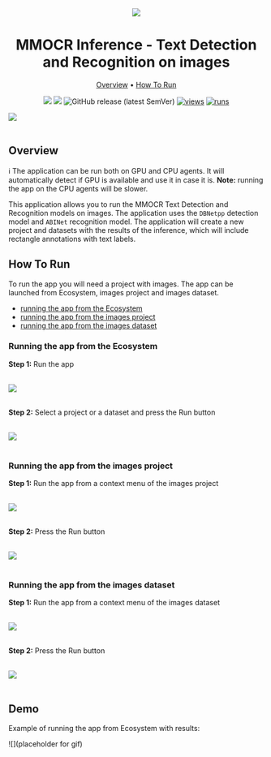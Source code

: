 <div align="center" markdown>
<img src="poster placeholder"/>

# MMOCR Inference - Text Detection and Recognition on images

<p align="center">
  <a href="#Overview">Overview</a> •
  <a href="#How-To-Run">How To Run</a>
</p>

[![](https://img.shields.io/badge/supervisely-ecosystem-brightgreen)](https://ecosystem.supervise.ly/apps/supervisely-ecosystem/PLACEHOLDER-FOR-APP-PATH)
[![](https://img.shields.io/badge/slack-chat-green.svg?logo=slack)](https://supervise.ly/slack)
![GitHub release (latest SemVer)](https://img.shields.io/github/v/release/supervisely-ecosystem/PLACEHOLDER-FOR-APP-PATH)
[![views](https://app.supervise.ly/img/badges/views/supervisely-ecosystem/PLACEHOLDER-FOR-APP-PATH.png)](https://supervise.ly)
[![runs](https://app.supervise.ly/img/badges/runs/supervisely-ecosystem/PLACEHOLDER-FOR-APP-PATH.png)](https://supervise.ly)

</div>

<img src="https://github-production-user-asset-6210df.s3.amazonaws.com/118521851/262379234-c449c14f-6b37-4d95-9d9b-434355d626b4.png"><br><br>

## Overview

ℹ️ The application can be run both on GPU and CPU agents. It will automatically detect if GPU is available and use it in case it is. **Note:** running the app on the CPU agents will be slower.

This application allows you to run the MMOCR Text Detection and Recognition models on images. The application uses the `DBNetpp` detection model and `ABINet` recognition model. The application will create a new project and datasets with the results of the inference, which will include rectangle annotations with text labels.

## How To Run

To run the app you will need a project with images. The app can be launched from Ecosystem, images project and images dataset.

- [running the app from the Ecosystem](#running-the-app-from-the-ecosystem)
- [running the app from the images project](#running-the-app-from-the-images-project)
- [running the app from the images dataset](#running-the-app-from-the-images-dataset)

### Running the app from the Ecosystem

**Step 1:** Run the app<br><br>

<img src="placeholder for screenshot"/><br><br>

**Step 2:** Select a project or a dataset and press the Run button<br><br>

<img src="placeholder for screenshot"/><br><br>

### Running the app from the images project

**Step 1:** Run the app from a context menu of the images project<br><br>

<img src="placeholder for screenshot"/><br><br>

**Step 2:** Press the Run button<br><br>

<img src="placeholder for screenshot"/><br><br>

### Running the app from the images dataset

**Step 1:** Run the app from a context menu of the images dataset<br><br>

<img src="placeholder for screenshot"/><br><br>

**Step 2:** Press the Run button<br><br>

<img src="placeholder for screenshot"/><br><br>

## Demo

Example of running the app from Ecosystem with results:

![](placeholder for gif)
